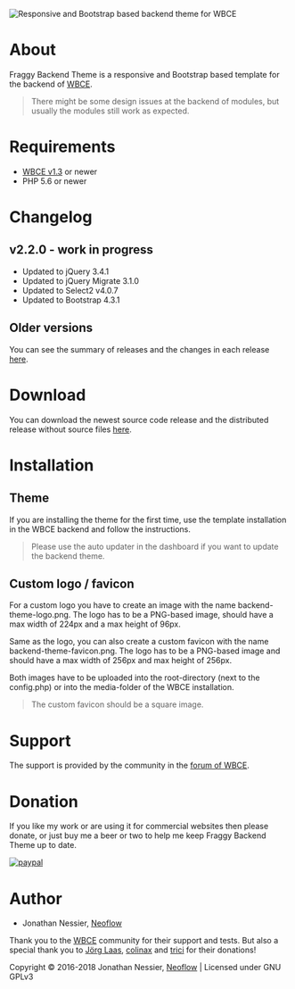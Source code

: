 ![Responsive and Bootstrap based backend theme for WBCE](https://github.com/Neoflow/Fraggy-Backend-Theme/blob/master/images/example-2.0.0.png "Responsive and Bootstrap based backend theme for WBCE")

# About

Fraggy Backend Theme is a responsive and Bootstrap based template for the backend of [WBCE](http://wbce.org).

> There might be some design issues at the backend of modules, but usually the modules still work as expected.

# Requirements
 * [WBCE v1.3](https://github.com/WBCE/WBCE_CMS/releases) or newer
 * PHP 5.6 or newer

# Changelog

## v2.2.0 - work in progress

 * Updated to jQuery 3.4.1
 * Updated to jQuery Migrate 3.1.0
 * Updated to Select2 v4.0.7
 * Updated to Bootstrap 4.3.1

## Older versions

You can see the summary of releases and the changes in each release [here](https://github.com/rjgamer/Fraggy-Backend-Theme/releases).

# Download

You can download the newest source code release and the distributed release without source files [here](https://github.com/rjgamer/Fraggy-Backend-Theme/releases).

# Installation

## Theme

If you are installing the theme for the first time, use the template installation in the WBCE backend and follow the instructions.

> Please use the auto updater in the dashboard if you want to update the backend theme.

## Custom logo / favicon

For a custom logo you have to create an image with the name backend-theme-logo.png. The logo has to be a PNG-based image, should have a max width of 224px and a max height of 96px.

Same as the logo, you can also create a custom favicon with the name backend-theme-favicon.png. The logo has to be a PNG-based image and should have a max width of 256px and max height of 256px.

Both images have to be uploaded into the root-directory (next to the config.php) or into the media-folder of the WBCE installation.

> The custom favicon should be a square image.

# Support

The support is provided by the community in the [forum of WBCE](https://forum.wbce.org/viewforum.php?id=69).

# Donation

If you like my work or are using it for commercial websites then please donate, or just buy me a beer or two to help me keep Fraggy Backend Theme up to date.

[![paypal](https://www.paypalobjects.com/en_US/i/btn/btn_donateCC_LG.gif)](https://www.paypal.me/JonathanNessier)

# Author

* Jonathan Nessier, [Neoflow](https://www.neoflow.ch)

Thank you to the [WBCE](http://wbce.org) community for their support and tests. But also a special thank you to [Jörg Laas](https://www.jlhd.com/), [colinax](https://forum.wbce.org/profile.php?id=160) and [trici](https://tricity.ch) for their donations!

Copyright © 2016-2018 Jonathan Nessier, [Neoflow](https://www.neoflow.ch) | Licensed under GNU GPLv3
